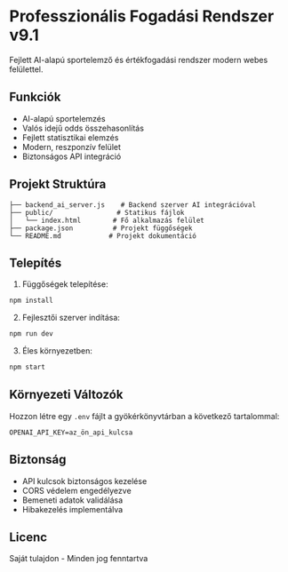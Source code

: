 # Professzionális Fogadási Rendszer v9.1

Fejlett AI-alapú sportelemző és értékfogadási rendszer modern webes felülettel.

## Funkciók

- AI-alapú sportelemzés
- Valós idejű odds összehasonlítás
- Fejlett statisztikai elemzés
- Modern, reszponzív felület
- Biztonságos API integráció

## Projekt Struktúra

```
├── backend_ai_server.js    # Backend szerver AI integrációval
├── public/                # Statikus fájlok
│   └── index.html        # Fő alkalmazás felület
├── package.json          # Projekt függőségek
└── README.md            # Projekt dokumentáció
```

## Telepítés

1. Függőségek telepítése:
```bash
npm install
```

2. Fejlesztői szerver indítása:
```bash
npm run dev
```

3. Éles környezetben:
```bash
npm start
```

## Környezeti Változók

Hozzon létre egy `.env` fájlt a gyökérkönyvtárban a következő tartalommal:
```
OPENAI_API_KEY=az_ön_api_kulcsa
```

## Biztonság

- API kulcsok biztonságos kezelése
- CORS védelem engedélyezve
- Bemeneti adatok validálása
- Hibakezelés implementálva

## Licenc

Saját tulajdon - Minden jog fenntartva 